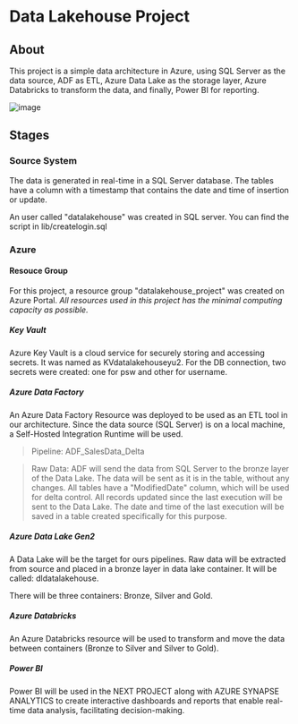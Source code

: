 # Data Lakehouse Project
## About

This project is a simple data architecture in Azure, using SQL Server as the data source, ADF as ETL, Azure Data Lake as the storage layer, Azure Databricks to transform the data, and finally, Power BI for reporting.

![image](https://github.com/user-attachments/assets/c3b1a398-3413-488d-a4fa-ac3b9e6195a3)

## Stages
### Source System
The data is generated in real-time in a SQL Server database. The tables have a column with a timestamp that contains the date and time of insertion or update. 

An user called "datalakehouse" was created in SQL server. You can find the script in lib/createlogin.sql

### Azure

#### Resouce Group
For this project, a resource group "datalakehouse_project" was created on Azure Portal.
*All resources used in this project has the minimal computing capacity as possible.*

##### Key Vault
Azure Key Vault is a cloud service for securely storing and accessing secrets. It was named as KVdatalakehouseyu2. For the DB connection, two secrets were created: one for psw and other for username.

##### Azure Data Factory
An Azure Data Factory Resource was deployed to be used as an ETL tool in our architecture. Since the data source (SQL Server) is on a local machine, a Self-Hosted Integration Runtime will be used.

> Pipeline: ADF_SalesData_Delta

> Raw Data: ADF will send the data from SQL Server to the bronze layer of the Data Lake. The data will be sent as it is in the table, without any changes. All tables have a "ModifiedDate" column, which will be used for delta control. All records updated since the last execution will be sent to the Data Lake. The date and time of the last execution will be saved in a table created specifically for this purpose. 

##### Azure Data Lake Gen2
A Data Lake will be the target for ours pipelines. Raw data will be extracted from source and placed in a bronze layer in data lake container. It will be called: dldatalakehouse.

There will be three containers: Bronze, Silver and Gold.

##### Azure Databricks
An Azure Databricks resource will be used to transform and move the data between containers (Bronze to Silver and Silver to Gold).

##### Power BI
Power BI will be used in the NEXT PROJECT along with AZURE SYNAPSE ANALYTICS to create interactive dashboards and reports that enable real-time data analysis, facilitating decision-making.